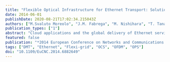 ```yaml
---
title: "Flexible Optical Infrastructure for Ethernet Transport: Solutions and Enabling Technologies in the ICT STRAUSS Project"
date: 2014-06-01
publishDate: 2020-08-21T17:02:34.215043Z
authors: ["M.Svaluto Moreolo", "J.M. Fabrega", "M. Nishihara", "T. Tanaka", "T. Takahara", "J.C. Rasmussen", "S. Yan", "B.R. Rofoee", "Y. Yan", "E. Hugues-Salas", "Y. Shu", "G. Zervas", "D. Simeonidou", "L.Fernandez del Rosal", "M. Schlosser", "K. Kitayama", "AMacho Ortiz", "V. Lopez", "J.P. Fernandez-Palacios"]
publication_types: ["1"]
abstract: "Cloud applications and the global delivery of Ethernet services require a scalable, reliable, virtualizable and cost/energy efficient optical transport infrastructure able to support data rates beyond 100 Gb/s. The ICT STRAUSS project addresses the requirement of future optical infrastructures for Ethernet transport beyond 100 Gb/s, by combining two network switching technologies, namely Optical Packet Switching (OPS) and flexible Optical Circuit Switching (OCS). In this paper, cost/energy-efficient solutions and technology enablers are presented, specifically dealing with data plane aspects, such as the design and development of sliceable bandwidth variable transponders (S-BVT), fixed-length variable-capacity OPS, flexi-grid optical switching nodes and OPS/OCS integrated interface."
featured: false
publication: "*2014 European Conference on Networks and Communications (EuCNC)*"
tags: ["DMT", "Ethernet", "Flexi-grid", "OCS", "OFDM", "OPS"]
doi: "10.1109/EuCNC.2014.6882649"
---
```



